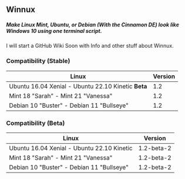 ## Winnux

##### Make Linux Mint, Ubuntu, or Debian (With the Cinnamon DE) look like Windows 10 using one terminal script.

I will start a GitHub Wiki Soon with Info and other stuff about Winnux.

### Compatibility (Stable)
Linux | Version
------------ | -------------
Ubuntu 16.04 Xenial - Ubuntu 22.10 Kinetic **Beta** | 1.2
Mint 18 "Sarah" - Mint 21 "Vanessa" | 1.2
Debian 10 "Buster" - Debian 11 "Bullseye" | 1.2

### Compatibility (Beta)
Linux | Version
------------ | -------------
Ubuntu 16.04 Xenial - Ubuntu 22.10 Kinetic | 1.2-beta-2
Mint 18 "Sarah" - Mint 21 "Vanessa" | 1.2-beta-2
Debian 10 "Buster" - Debian 11 "Bullseye" | 1.2-beta-2
